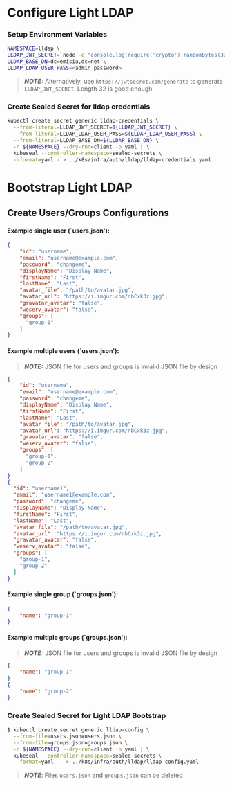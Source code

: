 # Configure Light LDAP

### Setup Environment Variables

```bash
NAMESPACE=lldap \
LLDAP_JWT_SECRET=`node -e "console.log(require('crypto').randomBytes(32).toString('hex'))"` \
LLDAP_BASE_DN=dc=emisia,dc=net \
LLDAP_LDAP_USER_PASS=<admin password>
```

> **_NOTE:_** Alternatively, use `https://jwtsecret.com/generate` to generate `LLDAP_JWT_SECRET`. Length 32 is good enough

### Create Sealed Secret for lldap credentials

```bash
kubectl create secret generic lldap-credentials \
  --from-literal=LLDAP_JWT_SECRET=${LLDAP_JWT_SECRET} \
  --from-literal=LLDAP_LDAP_USER_PASS=${LLDAP_LDAP_USER_PASS} \
  --from-literal=LLDAP_BASE_DN=${LLDAP_BASE_DN} \
  -n ${NAMESPACE} --dry-run=client -o yaml | \
  kubeseal --controller-namespace=sealed-secrets \
  --format=yaml - > ../k8s/infra/auth/lldap/lldap-credentials.yaml
```
# Bootstrap Light LDAP

## Create Users/Groups Configurations

#### Example single user (`users.json'):

```json
{
    "id": "username",
    "email": "username@example.com",
    "password": "changeme",
    "displayName": "Display Name",
    "firstName": "First",
    "lastName": "Last",
    "avatar_file": "/path/to/avatar.jpg",
    "avatar_url": "https://i.imgur.com/nbCxk3z.jpg",
    "gravatar_avatar": "false",
    "weserv_avatar": "false",
    "groups": [
      "group-1"
    ]
}
```

#### Example multiple users (`users.json'):

> **_NOTE:_** JSON file for users and groups is invalid JSON file by design

```json
{
    "id": "username",
    "email": "username@example.com",
    "password": "changeme",
    "displayName": "Display Name",
    "firstName": "First",
    "lastName": "Last",
    "avatar_file": "/path/to/avatar.jpg",
    "avatar_url": "https://i.imgur.com/nbCxk3z.jpg",
    "gravatar_avatar": "false",
    "weserv_avatar": "false",
    "groups": [
      "group-1",
      "group-2"
    ]
}
{
  "id": "username1",
  "email": "username1@example.com",
  "password": "changeme",
  "displayName": "Display Name",
  "firstName": "First",
  "lastName": "Last",
  "avatar_file": "/path/to/avatar.jpg",
  "avatar_url": "https://i.imgur.com/nbCxk3z.jpg",
  "gravatar_avatar": "false",
  "weserv_avatar": "false",
  "groups": [
    "group-1",
    "group-2"
  ]
}
```
#### Example single group (`groups.json'):

```json
{
    "name": "group-1"
}
```

#### Example multiple groups (`groups.json'):

> **_NOTE:_** JSON file for users and groups is invalid JSON file by design

```json
{
    "name": "group-1"
}
{
    "name": "group-2"
}
```

### Create Sealed Secret for Light LDAP Bootstrap

```bash
$ kubectl create secret generic lldap-config \
  --from-file=users.json=users.json \
  --from-file=groups.json=groups.json \
  -n ${NAMESPACE} --dry-run=client -o yaml | \
  kubeseal --controller-namespace=sealed-secrets \
  --format=yaml  - > ../k8s/infra/auth/lldap/lldap-config.yaml
  ```

  > **_NOTE_**: Files `users.json` and `groups.json` can be deleted